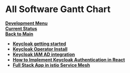 # All Software Gantt Chart

**[Development Menu](./menu.md)**\
**[Current Status](../status/weekly/current_status.md)**\
**[Back to Main](../../README.md)**

- **[Keycloak getting started](../../research/a_l/iam/keycloak/keycloak_getting_started.md)**
- **[Keycloak Operator Install](../../k8s/keycloak_install.md)**
- **[Keycloak IAM AD integration](../../research/a_l/iam/keycloak/keycloak_ad.md)**
- **[How to Implement Keycloak Authentication in React](https://www.geeksforgeeks.org/how-to-implement-keycloak-authentication-in-react/)**
- **[Full Stack App in istio Service Mesh](../../../research/a_l/istio/full_stack_app_in_istio.md)**
